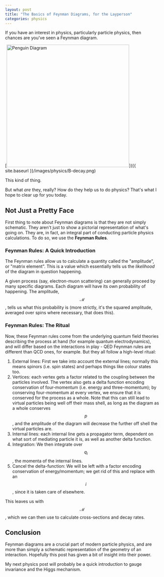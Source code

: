 ```yaml
---
layout: post
title: "The Basics of Feynman Diagrams, for the Layperson"
categories: physics
---
```


If you have an interest in physics, particularly particle physics, then chances are you've seen a Feynman diagram.

[<img src="{{ site.baseurl }}/images/physics/B-decay.png" alt="Penguin Diagram" style="width: 400px;"/>]({{ site.baseurl }}/images/physics/B-decay.png)

This kind of thing.

But what *are* they, really? How do they help us to do physics? That's what I hope to clear up for you today.

## Not Just a Pretty Face

First thing to note about Feynman diagrams is that they are not simply schematic. They aren't just to show a pictorial representation of what's going on. They are, in fact, an integral part of conducting particle physics calculations. To do so, we use the **Feynman Rules**.

### Feynman Rules: A Quick Introduction

The Feynman rules allow us to calculate a quantity called the "amplitude", or "matrix element". This is a value which essentially tells us the *likelihood* of the diagram in question happening.

A given process (say, electron-muon scattering) can generally proceed by many specific diagrams. Each diagram will have its own probability of happening. The amplitude, $$\mathcal{M}$$, tells us what this probability is (more strictly, it's the squared amplitude, averaged over spins where necessary, that does this).

### Feynman Rules: The Ritual

Now, these Feynman rules come from the underlying quantum field theories describing the process at hand (for example quantum electrodynamics), and will differ based on the interactions in play - QED Feynman rules are different than QCD ones, for example. But they all follow a high-level ritual:

1. External lines: First we take into account the external lines; normally this means spinors (i.e. spin states) and perhaps things like colour states too.
2. Vertices: each vertex gets a factor related to the coupling between the particles involved. The vertex also gets a delta function encoding conservation of four-momentum (i.e. energy and three-momentum); by conserving four-momentum at every vertex, we ensure that it is conserved for the process as a whole. Note that this can still lead to virtual particles being well off their mass shell, as long as the diagram as a whole conserves $$p$$, and the amplitude of the diagram will decrease the further off shell the virtual particles are.
3. Internal lines: each internal line gets a propagator term, dependent on what sort of mediating particle it is, as well as another delta function.
4. Integration: We then integrate over $$q_i$$, the momenta of the internal lines.
5. Cancel the delta-function: We will be left with a factor encoding conservation of energy/momentum; we get rid of this and replace with an $$i$$, since it is taken care of elsewhere.

This leaves us with $$\mathcal{M}$$, which we can then use to calculate cross-sections and decay rates.

## Conclusion

Feynman diagrams are a crucial part of modern particle physics, and are more than simply a schematic representation of the geometry of an interaction. Hopefully this post has given a bit of insight into their power.

My next physics post will probably be a quick introduction to gauge invariance and the Higgs mechanism.